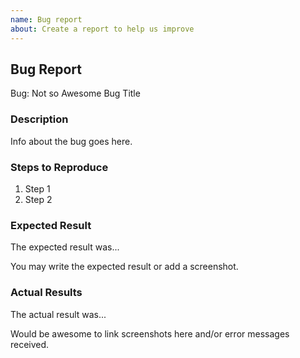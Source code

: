 ```yaml
---
name: Bug report
about: Create a report to help us improve
---
```


<!-- Please search existing issues to avoid creating duplicates. -->

## Bug Report

Bug: Not so Awesome Bug Title

### Description

Info about the bug goes here.

### Steps to Reproduce

1. Step 1
2. Step 2

### Expected Result

The expected result was...

You may write the expected result or add a screenshot.

### Actual Results

The actual result was...

Would be awesome to link screenshots here and/or error messages received.